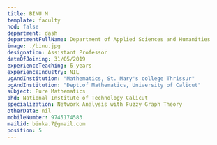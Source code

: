```yaml
---
title: BINU M
template: faculty
hod: false
department: dash
departmentFullName: Department of Applied Sciences and Humanities
image: ./binu.jpg
designation: Assistant Professor
dateOfJoining: 31/05/2019
experienceTeaching: 6 years
experienceIndustry: NIL
ugAndInstitution: "Mathematics, St. Mary's college Thrissur"
pgAndInstitution: "Dept.of Mathematics, University of Calicut"
subject: Pure Mathematics
phd: National Institute of Technology Calicut
specialization: Network Analysis with Fuzzy Graph Theory
otherData: nil
mobileNumber: 9745174583
mailid: binka.7@gmail.com
position: 5
---
```

